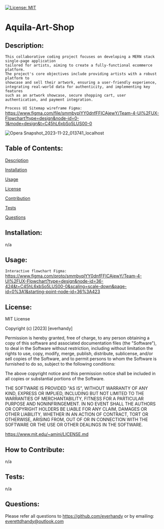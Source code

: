 [![License: MIT](https://img.shields.io/badge/License-MIT-yellow.svg)](https://opensource.org/licenses/MIT)
      
# Aquila-Art-Shop
      
## Description:
```     
This collaborative coding project focuses on developing a MERN stack single-page application
tailored for artists, aiming to create a fully-functional ecommerce platform.
The project's core objectives include providing artists with a robust platform to
showcase and sell their artwork, ensuring a user-friendly experience,
integrating real-world data for authenticity, and implementing key features
such as an artwork showcase, secure shopping cart, user authentication, and payment integration.
```

``Process UI Sitemap wireframe Figma:``
https://www.figma.com/file/smmbyplYY0dnfFFICAjewY/Team-4-UI%2FUX-Flowchart?type=design&node-id=0-1&mode=design&t=C45hL6xbSo5LUS00-0

![Opera Snapshot_2023-11-22_013741_localhost](https://github.com/everhandy/Aquila-Art-Shop/assets/48032663/6663b615-c916-4f46-b822-8d8b82301eaa)


## Table of Contents:
  
[Description](#description)

[Installation](#installation)

[Usage](#usage)

[License](#license)

[Contribution](#contribution)

[Tests](#tests)

[Questions](#questions)
  
## Installation:
  
n/a
  
## Usage:
  
``Interactive flowchart Figma:``
https://www.figma.com/proto/smmbyplYY0dnfFFICAjewY/Team-4-UI%2FUX-Flowchart?type=design&node-id=36-424&t=C45hL6xbSo5LUS00-0&scaling=scale-down&page-id=0%3A1&starting-point-node-id=36%3A423
  
## License:
  
MIT License
    
Copyright (c) [2023] [everhandy]
                
Permission is hereby granted, free of charge, to any person obtaining a copy of this software and associated documentation files (the "Software"), to deal in the Software without restriction, including without limitation the rights to use, copy, modify, merge, publish, distribute, sublicense, and/or sell copies of the Software, and to permit persons to whom the Software is furnished to do so, subject to the following conditions:
                
The above copyright notice and this permission notice shall be included in all copies or substantial portions of the Software.
                
THE SOFTWARE IS PROVIDED "AS IS", WITHOUT WARRANTY OF ANY KIND, EXPRESS OR IMPLIED, INCLUDING BUT NOT LIMITED TO THE WARRANTIES OF MERCHANTABILITY, FITNESS FOR A PARTICULAR PURPOSE AND NONINFRINGEMENT. IN NO EVENT SHALL THE AUTHORS OR COPYRIGHT HOLDERS BE LIABLE FOR ANY CLAIM, DAMAGES OR OTHER LIABILITY, WHETHER IN AN ACTION OF CONTRACT, TORT OR OTHERWISE, ARISING FROM, OUT OF OR IN CONNECTION WITH THE SOFTWARE OR THE USE OR OTHER DEALINGS IN THE SOFTWARE.

https://www.mit.edu/~amini/LICENSE.md
  
## How to Contribute:
  
n/a
  
## Tests:
  
n/a
  
## Questions:

Please refer all questions to https://github.com/everhandy or by emailing: everettdhandy@outlook.com
